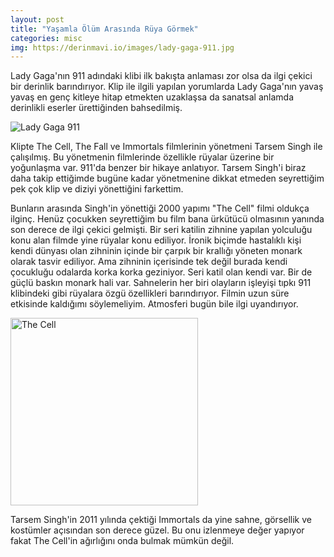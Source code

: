 ```yaml
---
layout: post
title: "Yaşamla Ölüm Arasında Rüya Görmek"
categories: misc
img: https://derinmavi.io/images/lady-gaga-911.jpg
---
```


Lady Gaga'nın 911 adındaki klibi ilk bakışta anlaması zor olsa da ilgi çekici bir derinlik barındırıyor. Klip ile ilgili yapılan yorumlarda Lady Gaga'nın yavaş yavaş en genç kitleye hitap etmekten uzaklaşsa da sanatsal anlamda derinlikli eserler ürettiğinden bahsedilmiş. 

<img src="https://derinmavi.io/images/lady-gaga-911.jpg" alt="Lady Gaga 911" class="img-fluid">

<!--more-->

Klipte The Cell, The Fall ve Immortals filmlerinin yönetmeni Tarsem Singh ile çalışılmış. Bu yönetmenin filmlerinde özellikle rüyalar üzerine bir yoğunlaşma var. 911'da benzer bir hikaye anlatıyor. Tarsem Singh'i biraz daha takip ettiğimde bugüne kadar yönetmenine dikkat etmeden seyrettiğim pek çok klip ve diziyi yönettiğini farkettim.

Bunların arasında Singh'in yönettiği 2000 yapımı "The Cell" filmi oldukça ilginç. Henüz çocukken seyrettiğim bu film bana ürkütücü olmasının yanında son derece de ilgi çekici gelmişti. Bir seri katilin zihnine yapılan yolculuğu konu alan filmde yine rüyalar konu ediliyor. İronik biçimde hastalıklı kişi kendi dünyası olan zihninin içinde bir çarpık bir krallığı yöneten monark olarak tasvir ediliyor. Ama zihninin içerisinde tek değil burada kendi çocukluğu odalarda korka korka geziniyor. Seri katil olan kendi var. Bir de güçlü baskın monark hali var. Sahnelerin her biri olayların işleyişi tıpkı 911 klibindeki gibi rüyalara özgü özellikleri barındırıyor. Filmin uzun süre etkisinde kaldığımı söylemeliyim. Atmosferi bugün bile ilgi uyandırıyor.


<img src="https://derinmavi.io/images/cell1.jpg" alt="The Cell" class="img-fluid mx-auto d-block" style="width: 300px;">

Tarsem Singh'in 2011 yılında çektiği Immortals da yine sahne, görsellik ve kostümler açısından son derece güzel. Bu onu izlenmeye değer yapıyor fakat The Cell'in ağırlığını onda bulmak mümkün değil.
